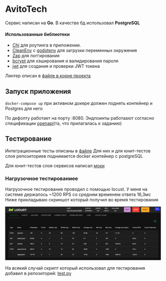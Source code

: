 # AvitoTech
Сервис написан на **Go**.
В качестве бд использовал **PostgreSQL**

#### Использованные библиотеки
- [Chi](https://pkg.go.dev/github.com/go-chi/chi/v5) для роутинга в приложении.
- [CleanEnv](https://pkg.go.dev/github.com/ilyakaznacheev/cleanenv) с [godotenv](https://pkg.go.dev/github.com/joho/godotenv@v1.5.1#section-readme) для загрузки переменных окружения
- [Zap](https://pkg.go.dev/go.uber.org/zap) для логгирования 
- [bcrypt](https://pkg.go.dev/golang.org/x/crypto/bcrypt#pkg-functions) для хэширования и валидирования пароля
- [jwt](https://pkg.go.dev/github.com/golang-jwt/jwt/v5) для создания и проверки JWT токена

Линтер описан в [файле в корне проекта](/.golangci.yaml)
## Запуск приложения

`docker-compose up` при активном докере должен поднять контейнер и Postgres для него

По дефолту работает на порту :8080.
Эндпоинты работаают согласно спецификации [openapi](/schema.yaml)(та, что прилагалась к заданию)
## Тестирование
Интеграционные тесты описаны в [файле](/internal/app/app_test.go)
Для них и для юнит-тестов слоя репозиториев поднимается docker контейнер с postgreSQL

Для юнит-тестов слоя сервисов написал [моки](/test/mock)

### Нагрузочное тестированиее
Нагрузочное тестирование проводил с помощью locust. У меня на системе держалось ~1200 RPS со средним временем ответа 16,3мс
Ниже прикладываю скриншот который получил во время тестирования

![Пример теста](./TestResult.png)

На всякий случай скрипт который использовал для тестирования добавил в репозиторий:
[test.py](/test/test.py)
